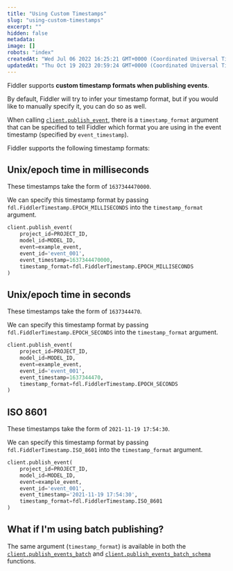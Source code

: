```yaml
---
title: "Using Custom Timestamps"
slug: "using-custom-timestamps"
excerpt: ""
hidden: false
metadata: 
image: []
robots: "index"
createdAt: "Wed Jul 06 2022 16:25:21 GMT+0000 (Coordinated Universal Time)"
updatedAt: "Thu Oct 19 2023 20:59:24 GMT+0000 (Coordinated Universal Time)"
---
```

Fiddler supports **custom timestamp formats when publishing events**.

By default, Fiddler will try to infer your timestamp format, but if you would like to manually specify it, you can do so as well.

When calling [`client.publish_event`](ref:clientpublish_event), there is a `timestamp_format` argument that can be specified to tell Fiddler which format you are using in the event timestamp (specified by `event_timestamp`).

Fiddler supports the following timestamp formats:

## Unix/epoch time in milliseconds

These timestamps take the form of `1637344470000`.

We can specify this timestamp format by passing `fdl.FiddlerTimestamp.EPOCH_MILLISECONDS` into the `timestamp_format` argument.

```python
client.publish_event(
    project_id=PROJECT_ID,
    model_id=MODEL_ID,
    event=example_event,
    event_id='event_001',
    event_timestamp=1637344470000,
    timestamp_format=fdl.FiddlerTimestamp.EPOCH_MILLISECONDS
)
```

## Unix/epoch time in seconds

These timestamps take the form of `1637344470`.

We can specify this timestamp format by passing `fdl.FiddlerTimestamp.EPOCH_SECONDS` into the `timestamp_format` argument.

```python
client.publish_event(
    project_id=PROJECT_ID,
    model_id=MODEL_ID,
    event=example_event,
    event_id='event_001',
    event_timestamp=1637344470,
    timestamp_format=fdl.FiddlerTimestamp.EPOCH_SECONDS
)
```

## ISO 8601

These timestamps take the form of `2021-11-19 17:54:30`.

We can specify this timestamp format by passing `fdl.FiddlerTimestamp.ISO_8601` into the `timestamp_format` argument.

```python
client.publish_event(
    project_id=PROJECT_ID,
    model_id=MODEL_ID,
    event=example_event,
    event_id='event_001',
    event_timestamp='2021-11-19 17:54:30',
    timestamp_format=fdl.FiddlerTimestamp.ISO_8601
)
```

## What if I'm using batch publishing?

The same argument (`timestamp_format`) is available in both the [`client.publish_events_batch`](ref:clientpublish_events_batch) and [`client.publish_events_batch_schema`](ref:clientpublish_events_batch_schema) functions.